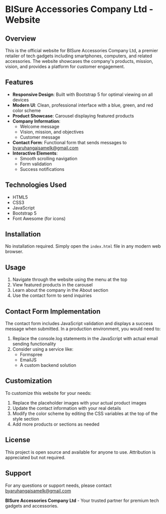 # BISure Accessories Company Ltd - Website

## Overview

This is the official website for BISure Accessories Company Ltd, a premier retailer of tech gadgets including smartphones, computers, and related accessories. The website showcases the company's products, mission, vision, and provides a platform for customer engagement.

## Features

- **Responsive Design**: Built with Bootstrap 5 for optimal viewing on all devices
- **Modern UI**: Clean, professional interface with a blue, green, and red color scheme
- **Product Showcase**: Carousel displaying featured products
- **Company Information**:
  - Welcome message
  - Vision, mission, and objectives
  - Customer message
- **Contact Form**: Functional form that sends messages to byaruhangaisamelk@gmail.com
- **Interactive Elements**:
  - Smooth scrolling navigation
  - Form validation
  - Success notifications

## Technologies Used

- HTML5
- CSS3
- JavaScript
- Bootstrap 5
- Font Awesome (for icons)

## Installation

No installation required. Simply open the `index.html` file in any modern web browser.

## Usage

1. Navigate through the website using the menu at the top
2. View featured products in the carousel
3. Learn about the company in the About section
4. Use the contact form to send inquiries

## Contact Form Implementation

The contact form includes JavaScript validation and displays a success message when submitted. In a production environment, you would need to:

1. Replace the console.log statements in the JavaScript with actual email sending functionality
2. Consider using a service like:
   - Formspree
   - EmailJS
   - A custom backend solution

## Customization

To customize this website for your needs:

1. Replace the placeholder images with your actual product images
2. Update the contact information with your real details
3. Modify the color scheme by editing the CSS variables at the top of the style section
4. Add more products or sections as needed

## License

This project is open source and available for anyone to use. Attribution is appreciated but not required.

## Support

For any questions or support needs, please contact byaruhangaisamelk@gmail.com

**BISure Accessories Company Ltd** - Your trusted partner for premium tech gadgets and accessories.
